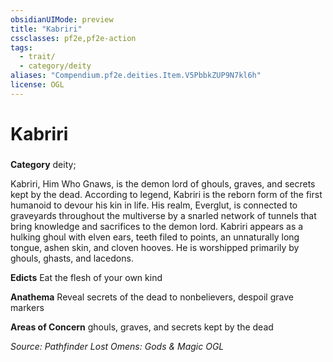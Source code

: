 ```yaml
---
obsidianUIMode: preview
title: "Kabriri"
cssclasses: pf2e,pf2e-action
tags:
  - trait/
  - category/deity
aliases: "Compendium.pf2e.deities.Item.V5PbbkZUP9N7kl6h"
license: OGL
---
```

# Kabriri

### 

**Category** deity; 




Kabriri, Him Who Gnaws, is the demon lord of ghouls, graves, and secrets kept by the dead. According to legend, Kabriri is the reborn form of the first humanoid to devour his kin in life. His realm, Everglut, is connected to graveyards throughout the multiverse by a snarled network of tunnels that bring knowledge and sacrifices to the demon lord. Kabriri appears as a hulking ghoul with elven ears, teeth filed to points, an unnaturally long tongue, ashen skin, and cloven hooves. He is worshipped primarily by ghouls, ghasts, and lacedons.

**Edicts** Eat the flesh of your own kind

**Anathema** Reveal secrets of the dead to nonbelievers, despoil grave markers

**Areas of Concern** ghouls, graves, and secrets kept by the dead

*Source: Pathfinder Lost Omens: Gods & Magic*
*OGL*